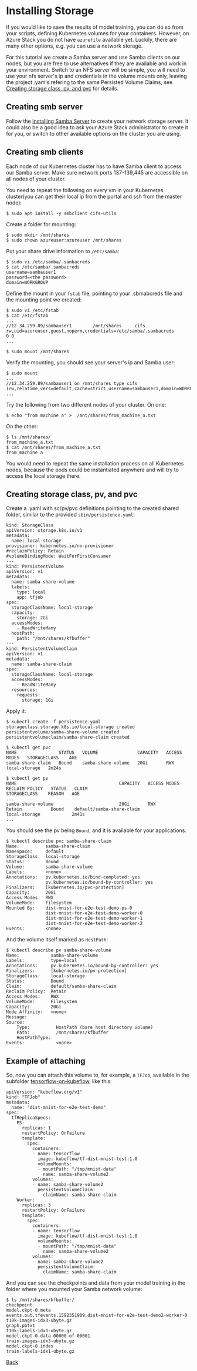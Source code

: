 # Installing Storage

If you would like to save the results of model training, you can do so from your scripts,
defining Kubernetes volumes for your containers. However, on Azure Stack you do not have `azurefile`
available yet. Luckily, there are many other options, e.g. you can use a network storage.

For this tutorial we create a Samba server and use Samba clients on our nodes, but you are
free to use alternatives if they are available and work in your environment. Switch to 
an NFS server will be simple, you will need to use your nfs server's ip and credentials in
the volume mounts only, leaving the project .yamls refering to the same Persisted Volume Claims, 
see [Creating storage class, pv, and pvc](#creating-storage-class-pv-and-pvc) for details.

## Creating smb server

Follow the [Installing Samba Server](installing_smb_server.md) to create your network storage server.
It could also be a good idea to ask your Azure Stack administrator to create it for you, or switch
to other available options on the cluster you are using.


## Creating smb clients

Each node of our Kubernetes cluster has to have Samba client to access our Samba server.
Make sure network ports 137-139,445 are accessible on all nodes of your cluster.

You need to repeat the following on every vm in your Kubernetes cluster(you can get their
local ip from the portal and ssh from the master node):

    $ sudo apt install -y smbclient cifs-utils

Create a folder for mounting:

    $ sudo mkdir /mnt/shares
    $ sudo chown azureuser:azureuser /mnt/shares

Put your share drive information to `/etc/samba`:

    $ sudo vi /etc/samba/.sambacreds
    $ cat /etc/samba/.sambacreds
    username=sambauser1
    password=<the password>
    domain=WORKGROUP

Define the mount in your `fstab` file, pointing to your .sbmabcreds file and the mounting point we created:

    $ sudo vi /etc/fstab
    $ cat /etc/fstab
    ...
    //12.34.259.89/sambauser1        /mnt/shares     cifs    rw,uid=azureuser,guest,noperm,credentials=/etc/samba/.sambacreds        0 0
    ...

    $ sudo mount /mnt/shares

Verify the mounting, you should see your server's ip and Samba user:

    $ sudo mount
    ...
    //12.34.259.89/sambauser1 on /mnt/shares type cifs (rw,relatime,vers=default,cache=strict,username=sambauser1,domain=WORKGROUP,uid=1000,forceuid,gid=0,noforcegid,addr=12.34.259.89,file_mode=0755,dir_mode=0755,soft,nounix,serverino,mapposix,noperm,rsize=1048576,wsize=1048576,echo_interval=60,actimeo=1)
    ...

Try the following from two different nodes of your cluster. On one:

    $ echo "from machine a" >  /mnt/shares/from_machine_a.txt
    
On the other:    

    $ ls /mnt/shares/
    from_machine_a.txt
    $ cat /mnt/shares/from_machine_a.txt
    from machine a

You would need to repeat the same installation process on all Kubernetes nodes, because
the pods could be instantiated anywhere and will try to access the local storage there.

## Creating storage class, pv, and pvc

Create a .yaml with sc/pv/pvc definitions pointing to the created shared folder,
similar to the provided `sbin/persistence.yaml`:

```
kind: StorageClass
apiVersion: storage.k8s.io/v1
metadata:
  name: local-storage
provisioner: kubernetes.io/no-provisioner
#reclaimPolicy: Retain
#volumeBindingMode: WaitForFirstConsumer
---
kind: PersistentVolume
apiVersion: v1
metadata:
  name: samba-share-volume
  labels:
    type: local
    app: tfjob
spec:
  storageClassName: local-storage
  capacity:
    storage: 2Gi
  accessModes:
    - ReadWriteMany
  hostPath:
    path: "/mnt/shares/kfbuffer"
---
kind: PersistentVolumeClaim
apiVersion: v1
metadata:
  name: samba-share-claim
spec:
  storageClassName: local-storage
  accessModes:
    - ReadWriteMany
  resources:
    requests:
      storage: 1Gi
```

Apply it:

    $ kubectl create -f persistence.yaml
    storageclass.storage.k8s.io/local-storage created
    persistentvolume/samba-share-volume created
    persistentvolumeclaim/samba-share-claim created

    $ kubectl get pvc
    NAME                STATUS   VOLUME               CAPACITY   ACCESS MODES   STORAGECLASS    AGE
    samba-share-claim   Bound    samba-share-volume   20Gi       RWX            local-storage   2m24s

    $ kubectl get pv
    NAME                                       CAPACITY   ACCESS MODES   RECLAIM POLICY   STATUS   CLAIM                                   STORAGECLASS    REASON   AGE
    ...
    samba-share-volume                         20Gi       RWX            Retain           Bound    default/samba-share-claim               local-storage            2m41s
    ...

You should see the pv being `Bound`, and it is available for your applications.

    $ kubectl describe pvc samba-share-claim
    Name:          samba-share-claim
    Namespace:     default
    StorageClass:  local-storage
    Status:        Bound
    Volume:        samba-share-volume
    Labels:        <none>
    Annotations:   pv.kubernetes.io/bind-completed: yes
                   pv.kubernetes.io/bound-by-controller: yes
    Finalizers:    [kubernetes.io/pvc-protection]
    Capacity:      20Gi
    Access Modes:  RWX
    VolumeMode:    Filesystem
    Mounted By:    dist-mnist-for-e2e-test-demo-ps-0
                   dist-mnist-for-e2e-test-demo-worker-0
                   dist-mnist-for-e2e-test-demo-worker-1
                   dist-mnist-for-e2e-test-demo-worker-2
    Events:        <none>

And the volume itself marked as `HostPath`:

    $ kubectl describe pv samba-share-volume
    Name:            samba-share-volume
    Labels:          type=local
    Annotations:     pv.kubernetes.io/bound-by-controller: yes
    Finalizers:      [kubernetes.io/pv-protection]
    StorageClass:    local-storage
    Status:          Bound
    Claim:           default/samba-share-claim
    Reclaim Policy:  Retain
    Access Modes:    RWX
    VolumeMode:      Filesystem
    Capacity:        20Gi
    Node Affinity:   <none>
    Message:
    Source:
        Type:          HostPath (bare host directory volume)
        Path:          /mnt/shares/kfbuffer
        HostPathType:
    Events:            <none>

## Example of attaching

So, now you can attach this volume to, for example, a `TFJob`, available in the
subfolder [tensorflow-on-kubeflow](tensorflow-on-kubeflow/Readme.md), like this:

    apiVersion: "kubeflow.org/v1"
    kind: "TFJob"
    metadata:
      name: "dist-mnist-for-e2e-test-demo"
    spec:
      tfReplicaSpecs:
        PS:
          replicas: 1
          restartPolicy: OnFailure
          template:
            spec:
              containers:
              - name: tensorflow
                image: kubeflow/tf-dist-mnist-test:1.0
                volumeMounts:
                - mountPath: "/tmp/mnist-data"
                  name: samba-share-volume2
              volumes:
              - name: samba-share-volume2
                persistentVolumeClaim:
                  claimName: samba-share-claim
        Worker:
          replicas: 3
          restartPolicy: OnFailure
          template:
            spec:
              containers:
              - name: tensorflow
                image: kubeflow/tf-dist-mnist-test:1.0
                volumeMounts:
                - mountPath: "/tmp/mnist-data"
                  name: samba-share-volume2
              volumes:
              - name: samba-share-volume2
                persistentVolumeClaim:
                  claimName: samba-share-claim

And you can see the checkpoints and data from your model training in the folder where you
mounted your Samba network volume:

    $ ls /mnt/shares/kfbuffer/
    checkpoint                                                             model.ckpt-0.meta
    events.out.tfevents.1592351909.dist-mnist-for-e2e-test-demo2-worker-0  t10k-images-idx3-ubyte.gz
    graph.pbtxt                                                            t10k-labels-idx1-ubyte.gz
    model.ckpt-0.data-00000-of-00001                                       train-images-idx3-ubyte.gz
    model.ckpt-0.index                                                     train-labels-idx1-ubyte.gz

[Back](Readme.md)
